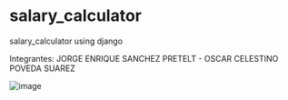 # salary_calculator
salary_calculator using django


Integrantes: JORGE ENRIQUE SANCHEZ PRETELT - OSCAR CELESTINO POVEDA SUAREZ 

![image](https://user-images.githubusercontent.com/61808956/204406164-1d8c06eb-9b46-4794-84b5-6fd9b14b00db.png)
